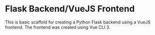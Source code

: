 # Flask Backend/VueJS Frontend

This is basic scaffold for creating a Python Flask backend using a VueJS frontend. The frontend was created using Vue CLI 3.